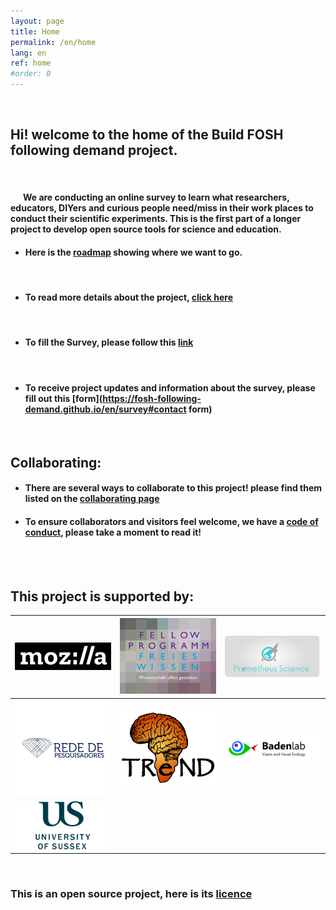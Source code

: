 ```yaml
---
layout: page
title: Home
permalink: /en/home
lang: en
ref: home
#order: 0
---
```



<br>

## Hi! welcome to the home of the Build FOSH following demand project.


<br>

#### &nbsp;&nbsp;&nbsp;&nbsp;&nbsp;&nbsp;We are conducting an online survey to learn what researchers, educators, DIYers and curious people need/miss in their work places to conduct their scientific experiments. This is the first part of a longer project to develop open source tools for science and education.

- #### Here is the [roadmap](https://github.com/orgs/FOSH-following-demand/projects/2) showing where we want to go.    

<br>


- #### To read more details about the project, [click here](https://fosh-following-demand.github.io/en/about)
<br>

- #### To fill the Survey, please follow this [link](https://fosh-following-demand.github.io/en/survey)
<br>

- #### To receive project updates and information about the survey, please fill out this [form](https://fosh-following-demand.github.io/en/survey#contact form)


<br>

## Collaborating:

- #### There are several ways to collaborate to this project! please find them listed on the [collaborating page](https://fosh-following-demand.github.io/en/collaborating)


- #### To ensure collaborators and visitors feel welcome, we have a [code of conduct](https://github.com/FOSH-following-demand/map_fosh_demand/blob/master/CODE_OF_CONDUCT.md), please take a moment to read it!


<br>
<br>

## This project is supported by:

![Mozilla Foundation](https://github.com/amchagas/media-for-reps/blob/master/logos/mozilla-logo-bw-rgb.png?raw=true)|![Wikimedia Deutschland](https://github.com/amchagas/media-for-reps/blob/master/logos/freieswissen.png?raw=true)|![Prometheus Science](https://github.com/amchagas/media-for-reps/blob/master/logos/logo1.png?raw=true)
---|---|---
![Rede de Pesquisadores](https://github.com/amchagas/media-for-reps/blob/master/logos/logo_rede_horizontal_cor.png?raw=true)|  ![Trend in Africa](https://github.com/amchagas/media-for-reps/blob/master/logos/TReND%20logo.png?raw=true)|![Baden Lab](https://github.com/amchagas/media-for-reps/blob/master/logos/badenlab.png?raw=true)
![University of Sussex](https://github.com/amchagas/media-for-reps/blob/master/logos/university_of_sussex.jpeg?raw=true) |

<br>

### This is an open source project, here is its [licence](https://github.com/FOSH-following-demand/FOSH-following-demand.github.io/blob/master/LICENSE)
